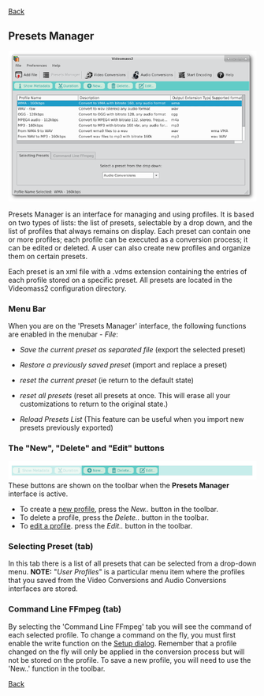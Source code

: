 [Back](../../../videomass2_use.md)

## Presets Manager

![Image](../../../images/presets_manager.png)

Presets Manager is an interface for managing and using profiles. It is based on two types of lists: the list of presets, 
selectable by a drop down, and the list of profiles that always remains on display. Each preset can contain one or more 
profiles; each profile can be executed as a conversion process; it can be edited or deleted. A user can also create new 
profiles and organize them on certain presets.   

Each preset is an xml file with a .vdms extension containing the entries of each profile stored on a specific preset. 
All presets are located in the Videomass2 configuration directory.

### Menu Bar
When you are on the 'Presets Manager' interface, the following functions are enabled in the menubar - _File_:

- _Save the current preset as separated file_ (export the selected preset)

- _Restore a previously saved preset_ (import and replace a preset)

- _reset the current preset_  (ie return to the default state)   

- _reset all presets_ (reset all presets at once. This will erase all your customizations 
  to return to the original state.)

- _Reload Presets List_ (This feature can be useful when you import new presets previously exported)

### The "New", "Delete" and "Edit" buttons
![Image](../../../images/presets_manager_buttons.png)   
These buttons are shown on the toolbar when the **Presets Manager** interface is active.
* To create a [new profile](https://jeanslack.github.io/Videomass2/Pages/Main_Toolbar/PresetsManager_Panel/Profiles_management.html), press the _New.._ button in the toolbar.
* To delete a profile, press the _Delete.._ button in the toolbar.
* To [edit a profile](https://jeanslack.github.io/Videomass2/Pages/Main_Toolbar/PresetsManager_Panel/Profiles_management.html). press the _Edit.._ button in the toolbar.

### Selecting Preset (tab)
In this tab there is a list of all presets that can be selected from a drop-down menu.
**NOTE:** "_User Profiles_" is a particular menu item where the profiles that you saved from the Video Conversions and Audio Conversions interfaces are stored.

### Command Line FFmpeg (tab)
By selecting the 'Command Line FFmpeg' tab you will see the command of each selected profile. To change a command on the 
fly, you must first enable the write function on the [Setup dialog](https://github.com/jeanslack/Videomass2/blob/gh-pages/Pages/Startup/Setup.md). Remember that a profile changed on the fly will only be applied in the conversion process but will 
not be stored on the profile. To save a new profile, you will need to use the 'New..' function in the toolbar.

[Back](../../../videomass2_use.md)
